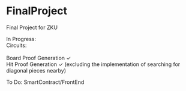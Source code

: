 # FinalProject
Final Project for ZKU

In Progress: 
<br>
Circuits:
<br>
<br>
Board Proof Generation ✓
<br>
Hit Proof Generation ✓ (excluding the implementation of searching for diagonal pieces nearby)

To Do: SmartContract/FrontEnd
